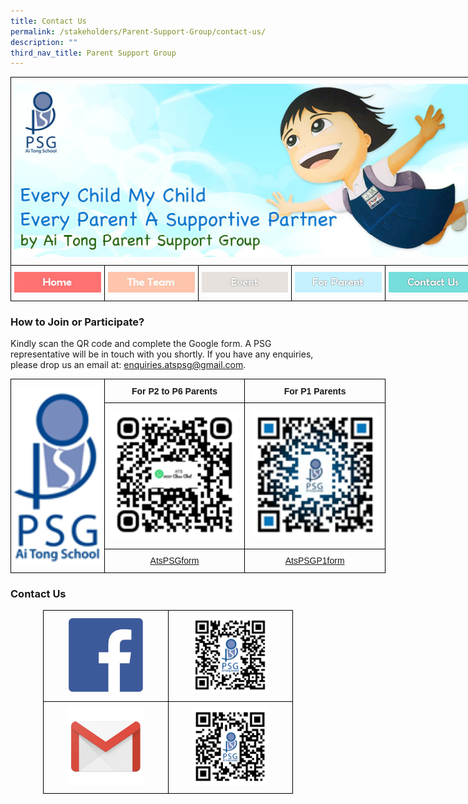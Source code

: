 ```yaml
---
title: Contact Us
permalink: /stakeholders/Parent-Support-Group/contact-us/
description: ""
third_nav_title: Parent Support Group
---
```

<style type="text/css">
.tg  {border-collapse:collapse;border-spacing:0;margin:0px auto;}
.tg td{border-color:black;border-style:solid;border-width:1px;font-family:Arial, sans-serif;font-size:14px;
  overflow:hidden;padding:10px 5px;word-break:normal;}
.tg th{border-color:black;border-style:solid;border-width:1px;font-family:Arial, sans-serif;font-size:14px;
  font-weight:normal;overflow:hidden;padding:10px 5px;word-break:normal;}
.tg .tg-baqh{text-align:center;vertical-align:top}
.tg .tg-8d8j{text-align:center;vertical-align:bottom}
</style>
<table class="tg" style="undefined;table-layout: fixed; width: 750px">
<colgroup>
<col style="width: 150px">
<col style="width: 150px">
<col style="width: 150px">
<col style="width: 150px">
<col style="width: 150px">
</colgroup>
<tbody>
  <tr>
    <td class="tg-baqh" colspan="5"><img src="/images/PSG%20Banner.jpeg" 
     style="width:100%"></td>
  </tr>
  <tr>
    <td class="tg-8d8j"><a href = "/stakeholders/Parent-Support-Group/parent-support-group/" target = "_self"> 
<img src="/images/home.jpeg"></a></td>
    <td class="tg-8d8j"><a href = "/stakeholders/Parent-Support-Group/the-team/" target = "_self"> 
<img src="/images/team.jpeg"></a></td>
    <td class="tg-8d8j"><a href = "/stakeholders/Parent-Support-Group/event/" target = "_self"> 
<img src="/images/event.jpeg"></a></td>
    <td class="tg-8d8j"><a href = "/stakeholders/Parent-Support-Group/for-parent/" target = "_self"> 
<img src="/images/parent.jpeg"></a></td>
    <td class="tg-8d8j"><a href = "/stakeholders/Parent-Support-Group/contact-us/" target = "_self"> 
<img src="/images/contact.jpeg"></a></td>
  </tr>
</tbody>
</table>

### How to Join or Participate?

Kindly scan the QR code and complete the Google form. A PSG representative will be in touch with you shortly. If you have any enquiries, please drop us an email at: [enquiries.atspsg@gmail.com](mailto:enquiries.atspsg@gmail.com).

<style type="text/css">
.tg  {border-collapse:collapse;border-spacing:0;margin:0px auto;}
.tg td{border-color:black;border-style:solid;border-width:1px;font-family:Arial, sans-serif;font-size:14px;
  overflow:hidden;padding:10px 5px;word-break:normal;}
.tg th{border-color:black;border-style:solid;border-width:1px;font-family:Arial, sans-serif;font-size:14px;
  font-weight:normal;overflow:hidden;padding:10px 5px;word-break:normal;}
.tg .tg-wa1i{font-weight:bold;text-align:center;vertical-align:middle}
.tg .tg-nrix{text-align:center;vertical-align:middle}
</style>
<table class="tg" style="undefined;table-layout: fixed; width: 600px">
<colgroup>
<col style="width: 150px">
<col style="width: 225px">
<col style="width: 225px">
</colgroup>
<tbody>
  <tr>
    <td class="tg-nrix" rowspan="3"><img src="/images/psgdownload.png" 
     style="width:100%"></td>
    <td class="tg-wa1i">For P2 to P6 Parents</td>
    <td class="tg-wa1i">For P1 Parents</td>
  </tr>
  <tr>
    <td class="tg-nrix"><img src="/images/download%20(1).png" 
     style="width:95%"></td>
    <td class="tg-nrix"><img src="/images/download%20(2).png" 
     style="width:95%"></td>
  </tr>
  <tr>
    <td class="tg-nrix"><a href="https://tinyurl.com/AtsPSGform" target="_blank" rel="noopener noreferrer"><span style="font-weight:400;font-style:normal;text-decoration:none">AtsPSGform</span></a></td>
    <td class="tg-nrix"><a href="https://tinyurl.com/AtsPSGP1form" target="_blank" rel="noopener noreferrer"><span style="font-weight:400;font-style:normal;text-decoration:none">AtsPSGP1form</span></a></td>
  </tr>
</tbody>
</table>

### Contact Us

<style type="text/css">
.tg  {border-collapse:collapse;border-spacing:0;margin:0px auto;}
.tg td{border-color:black;border-style:solid;border-width:1px;font-family:Arial, sans-serif;font-size:14px;
  overflow:hidden;padding:10px 5px;word-break:normal;}
.tg th{border-color:black;border-style:solid;border-width:1px;font-family:Arial, sans-serif;font-size:14px;
  font-weight:normal;overflow:hidden;padding:10px 5px;word-break:normal;}
.tg .tg-nrix{text-align:center;vertical-align:middle}
</style>
<table class="tg" style="undefined;table-layout: fixed; width: 400px">
<colgroup>
<col style="width: 200px">
<col style="width: 200px">
</colgroup>
<tbody>
  <tr>
    <td class="tg-nrix"><a href = "https://www.facebook.com/groups/AiTongPSG/" target = "_self"> 
          <img src="/images/FB_logo.jpeg" 
     style="width:65%"></a></td>
    <td class="tg-nrix"><img src="/images/PSG_FB.png" 
     style="width:65%"></td>
  </tr>
  <tr>
    <td class="tg-nrix"><a href = "https://mail.google.com/mail/u/0/" target = "_self"> 
          <img src="/images/mail.jpeg" 
     style="width:65%"></a></td>
    <td class="tg-nrix"><img src="/images/PSG_mail.png" 
     style="width:65%"></td>
  </tr>
</tbody>
</table>
